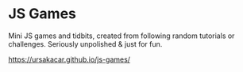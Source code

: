 # JS Games

Mini JS games and tidbits, created from following random tutorials or challenges. Seriously unpolished & just for fun.

https://ursakacar.github.io/js-games/
